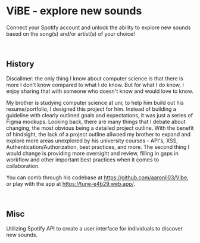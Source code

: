 # ViBE - explore new sounds
Connect your Spotify account and unlock the ability to explore new sounds based on the song(s) and/or artist(s) of your choice!

<br/>

## History
Discalimer: the only thing I know about computer science is that there is more I don't know compared to what I do know. But for what I do know, I enjoy sharing that with someone who doesn't know and would love to know.

My brother is studying computer science at uni; to help him build out his resume/portfolio, I designed this project for him. Instead of building a guideline with clearly outlined goals and expectations, it was just a series of Figma mockups. Looking back, there are many things that I debate about changing, the most obvious being a detailed project outline. With the benefit of hindsight, the lack of a project outline allwoed my brother to expand and explore more areas unexplored by his university courses - API's, XSS, Authentication/Authorization, best practices, and more. The second thing I would change is providing more oversight and review, filling in gaps in workflow and other important best practices when it comes to collaboration. 

You can comb through his codebase at https://github.com/aaronli03/Vibe, or play with the app at https://tune-e4b29.web.app/.

<br/>

## Misc
Utilizing Spotify API to create a user interface for individuals to discover new sounds.
